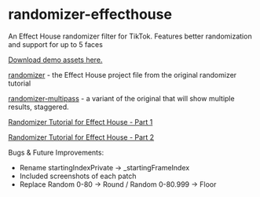 # randomizer-effecthouse

An Effect House randomizer filter for TikTok. Features better randomization and support for up to 5 faces

[Download demo assets here.](/assets/)

[randomizer](/randomizer/) - the Effect House project file from the original randomizer tutorial

[randomizer-multipass](/randomizer-multipass/) - a variant of the original that will show multiple results, staggered.

[Randomizer Tutorial for Effect House - Part 1](https://youtu.be/1WKMnoHo0G0)

[Randomizer Tutorial for Effect House - Part 2](https://youtu.be/1lBOjXhiMdQ)

Bugs & Future Improvements:
- Rename startingIndexPrivate -> _startingFrameIndex
- Included screenshots of each patch
- Replace Random 0-80 -> Round / Random 0-80.999 -> Floor
